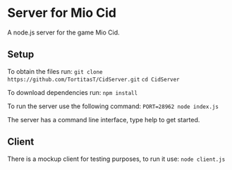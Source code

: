 Server for Mio Cid
==================
A node.js server for the game Mio Cid.

Setup
-----
To obtain the files run:
```git clone https://github.com/TortitasT/CidServer.git```
```cd CidServer```

To download dependencies run:
```npm install```

To run the server use the following command:
```PORT=28962 node index.js```

The server has a command line interface, type help to get started.

Client
------
There is a mockup client for testing purposes, to run it use:
```node client.js```

